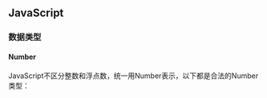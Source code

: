 ## JavaScript

### 数据类型

#### Number

JavaScript不区分整数和浮点数，统一用Number表示，以下都是合法的Number类型：

```javascript

```














